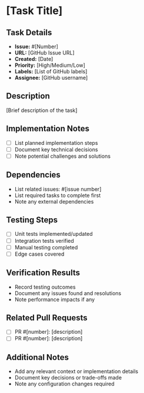 # [Task Title]

## Task Details
- **Issue:** #[Number]
- **URL:** [GitHub Issue URL]
- **Created:** [Date]
- **Priority:** [High/Medium/Low]
- **Labels:** [List of GitHub labels]
- **Assignee:** [GitHub username]

## Description
[Brief description of the task]

## Implementation Notes
- [ ] List planned implementation steps
- [ ] Document key technical decisions
- [ ] Note potential challenges and solutions

## Dependencies
- List related issues: #[issue number]
- List required tasks to complete first
- Note any external dependencies

## Testing Steps
- [ ] Unit tests implemented/updated
- [ ] Integration tests verified
- [ ] Manual testing completed
- [ ] Edge cases covered

## Verification Results
- Record testing outcomes
- Document any issues found and resolutions
- Note performance impacts if any

## Related Pull Requests
- [ ] PR #[number]: [description]
- [ ] PR #[number]: [description]

## Additional Notes
- Add any relevant context or implementation details
- Document key decisions or trade-offs made
- Note any configuration changes required
